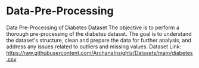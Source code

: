 # Data-Pre-Processing
Data Pre-Processing of Diabetes Dataset
The objective is to perform a thorough pre-processing of the diabetes dataset. The goal is to
understand the dataset's structure, clean and prepare the data for further analysis, and address
any issues related to outliers and missing values.
Dataset Link:
https://raw.githubusercontent.com/ArchanaInsights/Datasets/main/diabetes.csv
